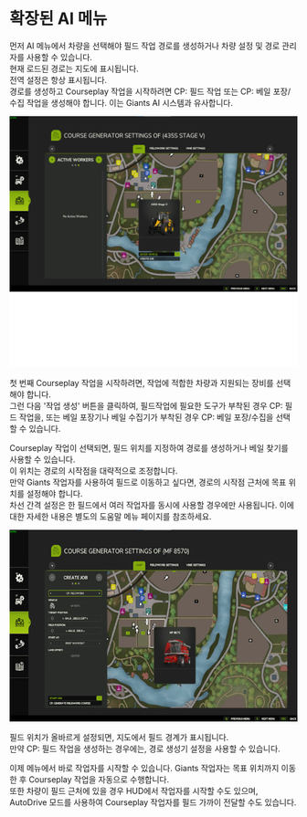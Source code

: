 # 확장된 AI 메뉴

  
먼저 AI 메뉴에서 차량을 선택해야 필드 작업 경로를 생성하거나 차량 설정 및 경로 관리자를 사용할 수 있습니다.  
현재 로드된 경로는 지도에 표시됩니다.  
전역 설정은 항상 표시됩니다.  
경로를 생성하고 Courseplay 작업을 시작하려면 CP: 필드 작업 또는 CP: 베일 포장/수집 작업을 생성해야 합니다. 이는 Giants AI 시스템과 유사합니다.  


![Image](../assets/images/startjobmenuhelp_0_0_1024_895.png)

  
첫 번째 Courseplay 작업을 시작하려면, 작업에 적합한 차량과 지원되는 장비를 선택해야 합니다.  
그런 다음 '작업 생성' 버튼을 클릭하여, 필드작업에 필요한 도구가 부착된 경우 CP: 필드 작업을, 또는 베일 포장기나 베일 수집기가 부착된 경우 CP: 베일 포장/수집을 선택할 수 있습니다.  


  
Courseplay 작업이 선택되면, 필드 위치를 지정하여 경로를 생성하거나 베일 찾기를 사용할 수 있습니다.  
이 위치는 경로의 시작점을 대략적으로 조정합니다.  
만약 Giants 작업자를 사용하여 필드로 이동하고 싶다면, 경로의 시작점 근처에 목표 위치를 설정해야 합니다.  
차선 간격 설정은 한 필드에서 여러 작업자를 동시에 사용할 경우에만 사용됩니다. 이에 대한 자세한 내용은 별도의 도움말 메뉴 페이지를 참조하세요.  


![Image](../assets/images/readyjobmenuhelp_0_0_765_510.png)

  
필드 위치가 올바르게 설정되면, 지도에서 필드 경계가 표시됩니다.  
만약 CP: 필드 작업을 생성하는 경우에는, 경로 생성기 설정을 사용할 수 있습니다.  


  
이제 메뉴에서 바로 작업자를 시작할 수 있습니다. Giants 작업자는 목표 위치까지 이동한 후 Courseplay 작업을 자동으로 수행합니다.  
또한 차량이 필드 근처에 있을 경우 HUD에서 작업자를 시작할 수도 있으며, AutoDrive 모드를 사용하여 Courseplay 작업자를 필드 가까이 전달할 수도 있습니다.  


